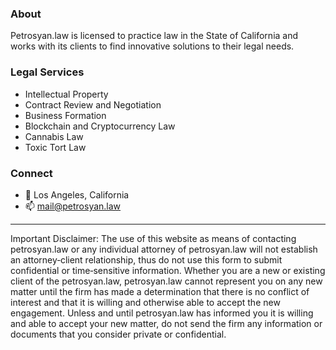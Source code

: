 ### About

Petrosyan.law is licensed to practice law in the State of California and works with its clients to find innovative solutions to their legal needs. 

### Legal Services
- Intellectual Property 
- Contract Review and Negotiation
- Business Formation
- Blockchain and Cryptocurrency Law
- Cannabis Law
- Toxic Tort Law

### Connect
- 📍 Los Angeles, California
- 📫 mail@petrosyan.law

------------------
Important Disclaimer: The use of this website as means of contacting petrosyan.law or any individual attorney of petrosyan.law will not establish an attorney‐client relationship, thus do not use this form to submit confidential or time‐sensitive information. Whether you are a new or existing client of the petrosyan.law, petrosyan.law cannot represent you on any new matter until the firm has made a determination that there is no conflict of interest and that it is willing and otherwise able to accept the new engagement. Unless and until petrosyan.law has informed you it is willing and able to accept your new matter, do not send the firm any information or documents that you consider private or confidential.
